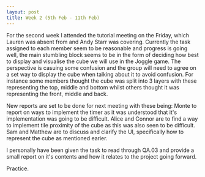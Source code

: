 ```yaml
---
layout: post
title: Week 2 (5th Feb - 11th Feb)  
---
```


For the second week I attended the tutorial meeting on the Friday, which Lauren was absent from and Andy Starr was covering. Currently the task assigned to each member seem to be reasonable and progress is going well, the main stumbling block seems to be in the form of deciding how best to display and visualise the cube we will use in the Joggle game. The perspective is casuing some confusion and the group will need to agree on a set way to display the cube when talking about it to avoid confusion. For instance some members thought the cube was split into 3 layers with these representing the top, middle and bottom whilst others thought it was representing the front, middle and back.

New reports are set to be done for next meeting with these being:
Monte to report on ways to implement the timer as it was understood that it's implementation was going to be difficult.
Alice and Connor are to find a way to implement tile proximity of the cube as this was also seen to be difficult.
Sam and Matthew are to discuss and clarify the UI, specifically how to represent the cube as mentioned earier.

I personally have been given the task to read through QA.03 and provide a small report on it's contents and how it relates to the project going forward.

Practice.
